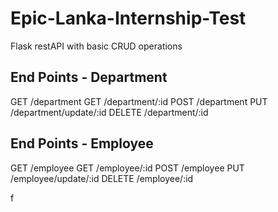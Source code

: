 # Epic-Lanka-Internship-Test
Flask restAPI with basic CRUD operations

## End Points - Department
GET /department
GET /department/:id
POST /department
PUT /department/update/:id
DELETE /department/:id

## End Points - Employee
GET /employee
GET /employee/:id
POST /employee
PUT /employee/update/:id
DELETE /employee/:id

f
